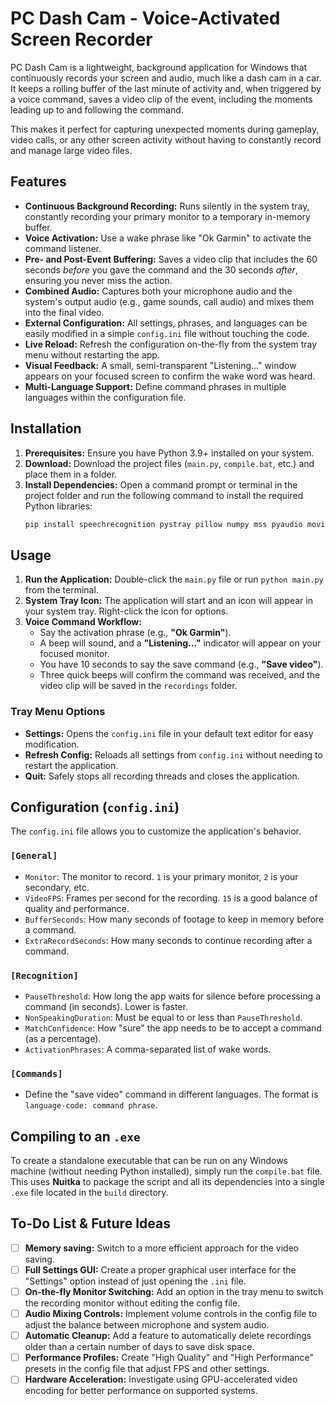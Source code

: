 # PC Dash Cam - Voice-Activated Screen Recorder

PC Dash Cam is a lightweight, background application for Windows that continuously records your screen and audio, much like a dash cam in a car. It keeps a rolling buffer of the last minute of activity and, when triggered by a voice command, saves a video clip of the event, including the moments leading up to and following the command.

This makes it perfect for capturing unexpected moments during gameplay, video calls, or any other screen activity without having to constantly record and manage large video files.

## Features

* **Continuous Background Recording:** Runs silently in the system tray, constantly recording your primary monitor to a temporary in-memory buffer.
* **Voice Activation:** Use a wake phrase like "Ok Garmin" to activate the command listener.
* **Pre- and Post-Event Buffering:** Saves a video clip that includes the 60 seconds *before* you gave the command and the 30 seconds *after*, ensuring you never miss the action.
* **Combined Audio:** Captures both your microphone audio and the system's output audio (e.g., game sounds, call audio) and mixes them into the final video.
* **External Configuration:** All settings, phrases, and languages can be easily modified in a simple `config.ini` file without touching the code.
* **Live Reload:** Refresh the configuration on-the-fly from the system tray menu without restarting the app.
* **Visual Feedback:** A small, semi-transparent "Listening..." window appears on your focused screen to confirm the wake word was heard.
* **Multi-Language Support:** Define command phrases in multiple languages within the configuration file.

## Installation

1.  **Prerequisites:** Ensure you have Python 3.9+ installed on your system.
2.  **Download:** Download the project files (`main.py`, `compile.bat`, etc.) and place them in a folder.
3.  **Install Dependencies:** Open a command prompt or terminal in the project folder and run the following command to install the required Python libraries:
    ```bash
    pip install speechrecognition pystray pillow numpy mss pyaudio moviepy thefuzz pydub configparser
    ```

## Usage

1.  **Run the Application:** Double-click the `main.py` file or run `python main.py` from the terminal.
2.  **System Tray Icon:** The application will start and an icon will appear in your system tray. Right-click the icon for options.
3.  **Voice Command Workflow:**
    * Say the activation phrase (e.g., **"Ok Garmin"**).
    * A beep will sound, and a **"Listening..."** indicator will appear on your focused monitor.
    * You have 10 seconds to say the save command (e.g., **"Save video"**).
    * Three quick beeps will confirm the command was received, and the video clip will be saved in the `recordings` folder.

### Tray Menu Options

* **Settings:** Opens the `config.ini` file in your default text editor for easy modification.
* **Refresh Config:** Reloads all settings from `config.ini` without needing to restart the application.
* **Quit:** Safely stops all recording threads and closes the application.

## Configuration (`config.ini`)

The `config.ini` file allows you to customize the application's behavior.

### `[General]`

* `Monitor`: The monitor to record. `1` is your primary monitor, `2` is your secondary, etc.
* `VideoFPS`: Frames per second for the recording. `15` is a good balance of quality and performance.
* `BufferSeconds`: How many seconds of footage to keep in memory before a command.
* `ExtraRecordSeconds`: How many seconds to continue recording after a command.

### `[Recognition]`

* `PauseThreshold`: How long the app waits for silence before processing a command (in seconds). Lower is faster.
* `NonSpeakingDuration`: Must be equal to or less than `PauseThreshold`.
* `MatchConfidence`: How "sure" the app needs to be to accept a command (as a percentage).
* `ActivationPhrases`: A comma-separated list of wake words.

### `[Commands]`

* Define the "save video" command in different languages. The format is `language-code: command phrase`.

## Compiling to an `.exe`

To create a standalone executable that can be run on any Windows machine (without needing Python installed), simply run the `compile.bat` file. This uses **Nuitka** to package the script and all its dependencies into a single `.exe` file located in the `build` directory.

## To-Do List & Future Ideas

* [ ] **Memory saving:** Switch to a more efficient approach for the video saving.
* [ ] **Full Settings GUI:** Create a proper graphical user interface for the "Settings" option instead of just opening the `.ini` file.
* [ ] **On-the-fly Monitor Switching:** Add an option in the tray menu to switch the recording monitor without editing the config file.
* [ ] **Audio Mixing Controls:** Implement volume controls in the config file to adjust the balance between microphone and system audio.
* [ ] **Automatic Cleanup:** Add a feature to automatically delete recordings older than a certain number of days to save disk space.
* [ ] **Performance Profiles:** Create "High Quality" and "High Performance" presets in the config file that adjust FPS and other settings.
* [ ] **Hardware Acceleration:** Investigate using GPU-accelerated video encoding for better performance on supported systems.